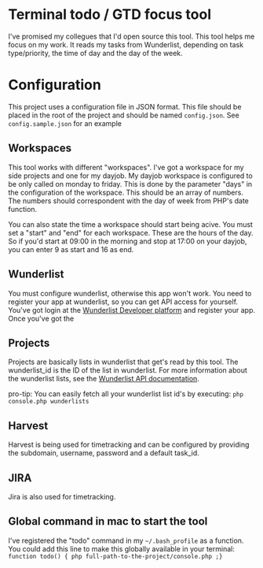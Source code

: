 # Terminal todo / GTD focus tool

I've promised my collegues that I'd open source this tool. This tool helps me focus on my work. It reads my tasks from Wunderlist, depending on task type/priority, the time of day and the day of the week. 

# Configuration
This project uses a configuration file in JSON format. This file should be placed in the root of the project and should be named `config.json`. See `config.sample.json` for an example 

## Workspaces
This tool works with different "workspaces". I've got a workspace for my side projects and one for my dayjob. My dayjob workspace is configured to be only called on monday to friday. This is done by the parameter "days" in the configuration of the workspace. This should be an array of numbers. The numbers should correspondent with the day of week from PHP's date function. 

You can also state the time a workspace should start being acive. You must set a "start" and "end" for each workspace. These are the hours of the day. So if you'd start at 09:00 in the morning and stop at 17:00 on your dayjob, you can enter 9 as start and 16 as end. 

## Wunderlist
You must configure wunderlist, otherwise this app won't work. You need to register your app at wunderlist, so you can get API access for yourself. You've got login at the [Wunderlist Developer platform](https://developer.wunderlist.com/apps/new) and register your app. Once you've got the

## Projects 
Projects are basically lists in wunderlist that get's read by this tool. The wunderlist_id is the ID of the list in wunderlist. For more information about the wunderlist lists, see the [Wunderlist API documentation](https://developer.wunderlist.com/documentation/endpoints/list). 

pro-tip: You can easily fetch all your wunderlist list id's by executing: `php console.php wunderlists`
 
## Harvest
Harvest is being used for timetracking and can be configured by providing the subdomain, username, password and a default task_id. 

## JIRA
Jira is also used for timetracking. 

## Global command in mac to start the tool
I've registered the "todo" command in my `~/.bash_profile` as a function. You could add this line to make this globally available in your terminal: 
`function todo() { php full-path-to-the-project/console.php ;}`